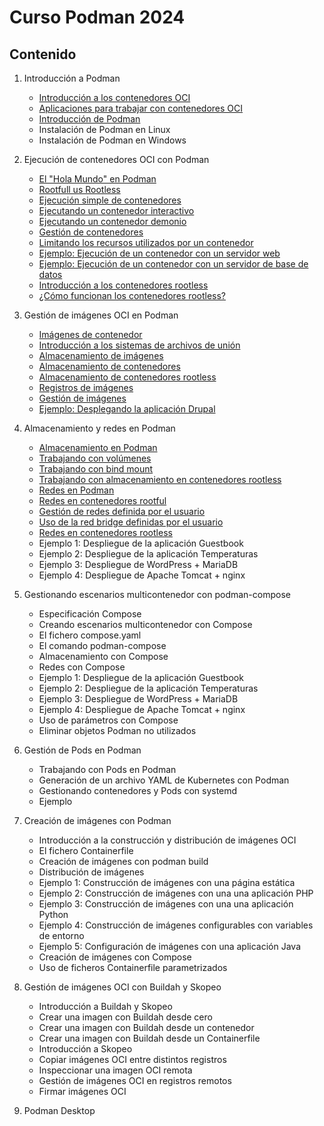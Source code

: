 # Curso Podman 2024

## Contenido

1. Introducción a Podman    
    * [Introducción a los contenedores OCI](contenido/modulo1/contenedores.md)
    * [Aplicaciones para trabajar con contenedores OCI](contenido/modulo1/aplicaciones.md)
    * [Introducción de Podman](contenido/modulo1/podman.md)
    * Instalación de Podman en Linux
    * Instalación de Podman en Windows
2. Ejecución de contenedores OCI con Podman
    * [El "Hola Mundo" en Podman](contenido/modulo2/holamundo.md)
    * [Rootfull us Rootless](contenido/modulo2/introduccion.md)
    * [Ejecución simple de contenedores](contenido/modulo2/contenedor.md)
    * [Ejecutando un contenedor interactivo](contenido/modulo2/interactivo.md)
    * [Ejecutando un contenedor demonio](contenido/modulo2/demonio.md)
    * [Gestión de contenedores](contenido/modulo2/gestion.md)
    * [Limitando los recursos utilizados por un contenedor](contenido/modulo2/recursos.md)
    * [Ejemplo: Ejecución de un contenedor con un servidor web](contenido/modulo2/web.md)
    * [Ejemplo: Ejecución de un contenedor con un servidor de base de datos](contenido/modulo2/mariadb.md)
    * [Introducción a los contenedores rootless](contenido/modulo2/rootless.md)
    * [¿Cómo funcionan los contenedores rootless?](contenido/modulo2/funcionamiento.md)
3. Gestión de imágenes OCI en Podman
    * [Imágenes de contenedor](contenido/modulo3/imagenes.md)
    * [Introducción a los sistemas de archivos de unión](contenido/modulo3/overlay.md)
    * [Almacenamiento de imágenes](contenido/modulo3/almacen_img.md)
    * [Almacenamiento de contenedores](contenido/modulo3/almacen_cont.md)
    * [Almacenamiento de contenedores rootless](contenido/modulo3/rootless.md)
    * [Registros de imágenes](contenido/modulo3/registro.md)
    * [Gestión de imágenes](contenido/modulo3/gestion.md)
    * [Ejemplo: Desplegando la aplicación Drupal](contenido/modulo3/drupal.md)
4. Almacenamiento y redes en Podman
    * [Almacenamiento en Podman](contenido/modulo4/almacenamiento.md)
    * [Trabajando con volúmenes](contenido/modulo4/volumen.md)
    * [Trabajando con bind mount](contenido/modulo4/bindmount.md)
    * [Trabajando con almacenamiento en contenedores rootless](contenido/modulo4/almacenamiento_rootless.md)
    * [Redes en Podman](contenido/modulo4/redes.md)
    * [Redes en contenedores rootful](contenido/modulo4/bridge.md)
    * [Gestión de redes definida por el usuario](contenido/modulo4/usuario.md)
    * [Uso de la red bridge definidas por el usuario](contenido/modulo4/usuario2.md)
    * [Redes en contenedores rootless](contenido/modulo4/red_rootless.md)
    * Ejemplo 1: Despliegue de la aplicación Guestbook
    * Ejemplo 2: Despliegue de la aplicación Temperaturas
    * Ejemplo 3: Despliegue de WordPress + MariaDB
    * Ejemplo 4: Despliegue de Apache Tomcat + nginx

5. Gestionando escenarios multicontenedor con podman-compose
    * Especificación Compose
    * Creando escenarios multicontenedor con Compose
    * El fichero compose.yaml
    * El comando podman-compose
    * Almacenamiento con Compose
    * Redes con Compose
    * Ejemplo 1: Despliegue de la aplicación Guestbook
    * Ejemplo 2: Despliegue de la aplicación Temperaturas
    * Ejemplo 3: Despliegue de WordPress + MariaDB
    * Ejemplo 4: Despliegue de Apache Tomcat + nginx
    * Uso de parámetros con Compose
    * Eliminar objetos Podman no utilizados

6. Gestión de Pods en Podman
    * Trabajando con Pods en Podman
    * Generación de un archivo YAML de Kubernetes con Podman
    * Gestionando contenedores y Pods con systemd
    * Ejemplo

7. Creación de imágenes con Podman
    * Introducción a la construcción y distribución de imágenes OCI
    * El fichero Containerfile 
    * Creación de imágenes con podman build
    * Distribución de imágenes
    * Ejemplo 1: Construcción de imágenes con una página estática
    * Ejemplo 2: Construcción de imágenes con una una aplicación PHP
    * Ejemplo 3: Construcción de imágenes con una una aplicación Python
    * Ejemplo 4: Construcción de imágenes configurables con variables de entorno
    * Ejemplo 5: Configuración de imágenes con una aplicación Java
    * Creación de imágenes con Compose
    * Uso de ficheros Containerfile parametrizados
    
8. Gestión de imágenes OCI con Buildah y Skopeo
    * Introducción a Buildah y Skopeo
    * Crear una imagen con Buildah desde cero
    * Crear una imagen con Buildah desde un contenedor
    * Crear una imagen con Buildah desde un Containerfile
    * Introducción a Skopeo
    * Copiar imágenes OCI entre distintos registros
    * Inspeccionar una imagen OCI remota 
    * Gestión de imágenes OCI en registros remotos
    * Firmar imágenes OCI 

9. Podman Desktop